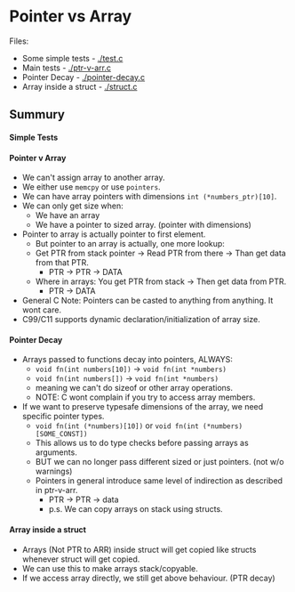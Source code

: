 Pointer vs Array
================

Files:
  - Some simple tests - [./test.c](./test.c)
  - Main tests - [./ptr-v-arr.c](./ptr-v-arr.c)
  - Pointer Decay - [./pointer-decay.c](./pointer-decay.c)
  - Array inside a struct - [./struct.c](./struct.c)

## Summury

#### Simple Tests
#### Pointer v Array
  - We can't assign array to another array.
  - We either use `memcpy` or use `pointers`.
  - We can have array pointers with dimensions `int (*numbers_ptr)[10]`.
  - We can only get size when:
    - We have an array
    - We have a pointer to sized array. (pointer with dimensions)
  - Pointer to array is actually pointer to first element.
    - But pointer to an array is actually, one more lookup:
    - Get PTR from stack pointer -> Read PTR from there -> Than get data
    from that PTR.
      - PTR -> PTR -> DATA
    - Where in arrays: You get PTR from stack -> Then get data from PTR.
      - PTR -> DATA
  - General C Note: Pointers can be casted to anything from anything.
    It wont care.
  - C99/C11 supports dynamic declaration/initialization of array size.

#### Pointer Decay
  - Arrays passed to functions decay into pointers, ALWAYS:
    - `void fn(int numbers[10])` -> `void fn(int *numbers)`
    - `void fn(int numbers[])` -> `void fn(int *numbers)`
    - meaning we can't do sizeof or other array operations.
    - NOTE: C wont complain if you try to access array members.
  - If we want to preserve typesafe dimensions of the array,
  we need specific pointer types.
    - `void fn(int (*numbers)[10])` or `void fn(int (*numbers)[SOME_CONST])`
    - This allows us to do type checks before passing arrays as arguments.
    - BUT we can no longer pass different sized or just pointers.
      (not w/o warnings)
    - Pointers in general introduce same level of indirection as described in
    ptr-v-arr.
      - PTR -> PTR -> data
      - p.s. We can copy arrays on stack using structs.

#### Array inside a struct
  - Arrays (Not PTR to ARR) inside struct will get copied like structs
  whenever struct will get copied.
  - We can use this to make arrays stack/copyable.
  - If we access array directly, we still get above behaviour. (PTR decay)
